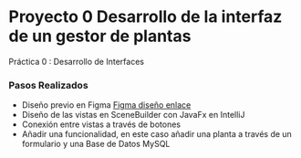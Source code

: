# Proyecto 0 Desarrollo de la interfaz de un gestor de plantas
Práctica 0 : Desarrollo de Interfaces

### Pasos Realizados
* Diseño previo en Figma [Figma diseño enlace](https://www.figma.com/design/yZGSls9UFETQATBdt1U0Ff/Jardin?node-id=1-2&t=nPQeoGc0hvhsmK0J-1)
* Diseño de las vistas en SceneBuilder con JavaFx en IntelliJ
* Conexión entre vistas a través de botones
* Añadir una funcionalidad, en este caso añadir una planta a través de un formulario y una Base de Datos MySQL
